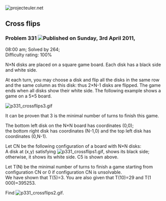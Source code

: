 ![projecteuler.net](images/print_page_logo.png)

## Cross flips

### Problem 331 ![](images/icon_info.png)Published on Sunday, 3rd April 2011,
08:00 am; Solved by 264;  
Difficulty rating: 100%

N×N disks are placed on a square game board. Each disk has a black side and
white side.

At each turn, you may choose a disk and flip all the disks in the same row and
the same column as this disk: thus 2×N-1 disks are flipped. The game ends when
all disks show their white side. The following example shows a game on a 5×5
board.

![p331_crossflips3.gif](project/images/p331_crossflips3.gif)

It can be proven that 3 is the minimal number of turns to finish this game.

The bottom left disk on the N×N board has coordinates (0,0);  
the bottom right disk has coordinates (N-1,0) and the top left disk has
coordinates (0,N-1).

Let CN be the following configuration of a board with N×N disks:  
A disk at (x,y) satisfying
![p331_crossflips1.gif](project/images/p331_crossflips1.gif), shows its black
side; otherwise, it shows its white side. C5 is shown above.

Let T(N) be the minimal number of turns to finish a game starting from
configuration CN or 0 if configuration CN is unsolvable.  
We have shown that T(5)=3. You are also given that T(10)=29 and T(1
000)=395253.

Find ![p331_crossflips2.gif](project/images/p331_crossflips2.gif).

  
  

